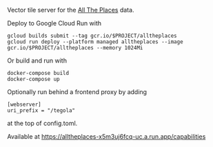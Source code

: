 Vector tile server for the [All The Places][1] data.

[1]: https://www.alltheplaces.xyz/

Deploy to Google Cloud Run with

```
gcloud builds submit --tag gcr.io/$PROJECT/alltheplaces
gcloud run deploy --platform managed alltheplaces --image gcr.io/$PROJECT/alltheplaces --memory 1024Mi
```

Or build and run with

```
docker-compose build
docker-compose up
```

Optionally run behind a frontend proxy by adding

```
[webserver]
uri_prefix = "/tegola"
```

at the top of config.toml.

Available at https://alltheplaces-x5m3uj6fcq-uc.a.run.app/capabilities

